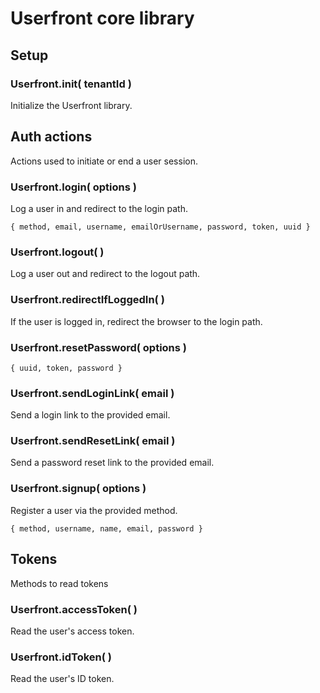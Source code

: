 # Userfront core library

## Setup

### Userfront.init( tenantId )

Initialize the Userfront library.

## Auth actions

Actions used to initiate or end a user session.

### Userfront.login( options )

Log a user in and redirect to the login path.

```
{ method, email, username, emailOrUsername, password, token, uuid }
```

### Userfront.logout( )

Log a user out and redirect to the logout path.

### Userfront.redirectIfLoggedIn( )

If the user is logged in, redirect the browser to the login path.

### Userfront.resetPassword( options )

```
{ uuid, token, password }
```

### Userfront.sendLoginLink( email )

Send a login link to the provided email.

### Userfront.sendResetLink( email )

Send a password reset link to the provided email.

### Userfront.signup( options )

Register a user via the provided method.

```
{ method, username, name, email, password }
```

## Tokens

Methods to read tokens

### Userfront.accessToken( )

Read the user's access token.

### Userfront.idToken( )

Read the user's ID token.
